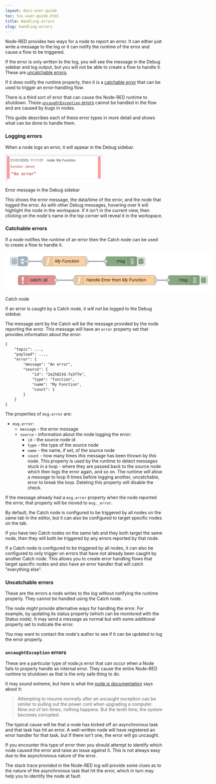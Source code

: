 ```yaml
---
layout: docs-user-guide
toc: toc-user-guide.html
title: Handling errors
slug: handling-errors
---
```



Node-RED provides two ways for a node to report an error. It can either just
write a message to the log or it can notify the runtime of the error and cause
a flow to be triggered.

If the error is only written to the log, you will see the message in the Debug
sidebar and log output, but you will not be able to create a flow to handle it.
These are [uncatchable errors](#uncatchable-errors).

If it does notify the runtime properly, then it is a [catchable error](#catchable-errors)
that can be used to trigger an error-handling flow.

There is a third sort of error that can cause the Node-RED runtime to shutdown. These
[`uncaughtException` errors](#uncaughtexception-errors) cannot be handled in the flow and are caused by bugs
in nodes.

This guide describes each of these error types in more detail and shows what can
be done to handle them.


### Logging errors

When a node logs an error, it will appear in the Debug sidebar.

<div  style="width: 314px"  class="figure">
  <img src="images/error_debug.png" alt="Error message in the Debug sidebar">
  <p class="caption">Error message in the Debug sidebar</p>
</div>

This shows the error message, the data/time of the error, and the node that logged
the error. As with other Debug messages, hovering over it will highlight the node
in the workspace. If it isn't in the current view, then clicking on the node's
name in the top corner will reveal it in the workspace.


### Catchable errors

If a node notifies the runtime of an error then the Catch node can be used to
create a flow to handle it.

<div  style="width: 660px"  class="figure">
  <img src="images/error_catch.png" alt="Catch node">
  <p class="caption">Catch node</p>
</div>

If an error is caught by a Catch node, it *will not* be logged to the Debug sidebar.

The message sent by the Catch will be the message provided by the node reporting
the error. This message will have an `error` property set that provides information
about the error:


```
{
    "topic": ...,
    "payload": ...,
    "error": {
        "message": "An error",
        "source": {
            "id": "2e25823d.fa3f7e",
            "type": "function",
            "name": "My Function",
            "count": 1
        }
    }
}
```

The properties of `msg.error` are:

 - `msg.error`:
   - `message` - the error message
   - `source` - information about the node logging the error:
     - `id` - the source node id
     - `type` - the type of the source node
     - `name` - the name, if set, of the source node
     - `count` - how many times *this* message has been thrown by *this* node.
        This property is used by the runtime to detect messages stuck in a loop - where
        they are passed back to the source node which then logs the error again, and so on.
        The runtime will allow a message to loop 9 times before logging another,
        uncatchable, error to break the loop. Deleting this property will disable the check.

If the message already had a `msg.error` property when the node reported the error,
that property will be moved to `msg._error`.

By default, the Catch node is configured to be triggered by all nodes on the same
tab in the editor, but it can also be configured to target specific nodes on the tab.

If you have two Catch nodes on the same tab and they both target the same node,
then they will both be triggered by any errors reported by that node.

If a Catch node is configured to be triggered by all nodes, it can also be configured
to only trigger on errors that have not already been caught by another Catch node.
This allows you to create error handling flows that target specific nodes and also
have an error handler that will catch "everything else".


### Uncatchable errors

These are the errors a node writes to the log without notifying the runtime properly.
They cannot be handled using the Catch node.

The node *might* provide alternative ways for handling the error. For example, by updating
its status property (which can be monitored with the Status node). It may send a message
as normal but with some additional property set to indicate the error.

You may want to contact the node's author to see if it can be updated to log the error
properly.


### `uncaughtException` errors

These are a particular type of node.js error that can occur when a Node fails to
properly handle an internal error. They cause the entire Node-RED runtime to
shutdown as that is the only safe thing to do.

It may sound extreme, but here is what the [node.js documentation](https://nodejs.org/api/process.html#process_warning_using_uncaughtexception_correctly) says about it:

> Attempting to resume normally after an uncaught exception can be similar to pulling out the power cord when upgrading a computer. Nine out of ten times, nothing happens. But the tenth time, the system becomes corrupted.


The typical cause will be that a node has kicked off an asynchronous task and
that task has hit an error. A well-written node will have registered an error
handler for that task, but if there isn't one, the error will go uncaught.

If you encounter this type of error then you should attempt to identify which node
caused the error and raise an issue against it. This is not always easy due to the asynchronous nature of the error.

The stack trace provided in the Node-RED log will provide some clues as to the
nature of the asynchronous task that hit the error, which in turn may help you
to identify the node at fault.
